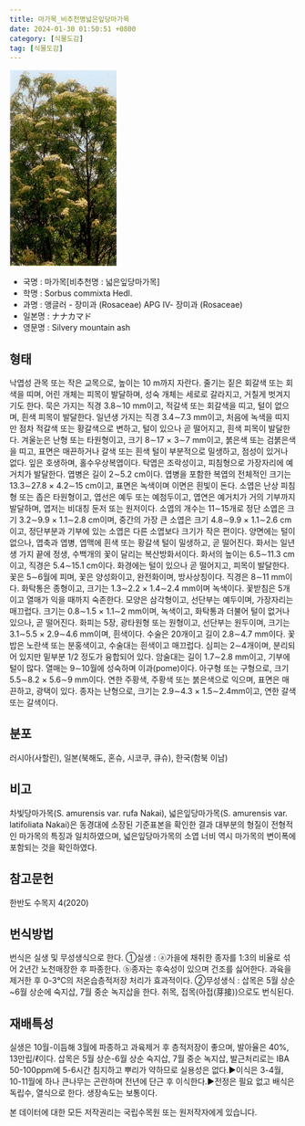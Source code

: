 ```yaml
---
title: 마가목_비추천명넓은잎당마가목
date: 2024-01-30 01:50:51 +0800
category: [식물도감]
tag: [식물도감]
---
```




![마가목[비추천명 : 넓은잎당마가목]](/assets/img/fileUpload/plants/basic/Rosaceae/Sorbus/17188/1_th2.JPG)
- 국명 : 마가목[비추천명 : 넓은잎당마가목]
- 학명 : Sorbus commixta Hedl.
- 과명 : 앵글러 - 장미과 (Rosaceae) APG Ⅳ- 장미과 (Rosaceae)
- 일본명 : ナナカマド
- 영문명 : Silvery mountain ash


## 형태
낙엽성 관목 또는 작은 교목으로, 높이는 10 m까지 자란다. 줄기는 짙은 회갈색 또는 회색을 띠며, 어린 개체는 피목이 발달하며, 성숙 개체는 세로로 갈라지고, 거칠게 벗겨지기도 한다. 묵은 가지는 직경 3.8∼10 mm이고, 적갈색 또는 회갈색을 띠고, 털이 없으며, 흰색 피목이 발달한다. 일년생 가지는 직경 3.4∼7.3 mm이고, 처음에 녹색을 띠지만 점차 적갈색 또는 황갈색으로 변하고, 털이 있으나 곧 떨어지고, 흰색 피목이 발달한다. 겨울눈은 난형 또는 타원형이고, 크기 8∼17 × 3∼7 mm이고, 붉은색 또는 검붉은색을 띠고, 표면은 매끈하거나 갈색 또는 흰색 털이 부분적으로 밀생하고, 점성이 있거나 없다. 잎은 호생하며, 홀수우상복엽이다. 탁엽은 조락성이고, 피침형으로 가장자리에 예거치가 발달한다. 엽병은 길이 2∼5.2 cm이다. 엽병을 포함한 복엽의 전체적인 크기는 13.3∼27.8 × 4.2∼15 cm이고, 표면은 녹색이며 이면은 흰빛이 돈다. 소엽은 난상 피침형 또는 좁은 타원형이고, 엽선은 예두 또는 예첨두이고, 엽연은 예거치가 거의 기부까지 발달하며, 엽저는 비대칭 둔저 또는 원저이다. 소엽의 개수는 11∼15개로 정단 소엽은 크기 3.2∼9.9 × 1.1∼2.8 cm이며, 중간의 가장 큰 소엽은 크기 4.8∼9.9 × 1.1∼2.6 cm이고, 정단부분과 기부에 있는 소엽은 다른 소엽보다 크기가 작은 편이다. 양면에는 털이 없으나, 엽축과 엽병, 엽맥에 흰색 또는 황갈색 털이 밀생하고, 곧 떨어진다. 화서는 일년생 가지 끝에 정생, 수백개의 꽃이 달리는 복산방화서이다. 화서의 높이는 6.5∼11.3 cm이고, 직경은 5.4∼15.1 cm이다. 화경에는 털이 있으나 곧 떨어지고, 피목이 발달한다. 꽃은 5∼6월에 피며, 꽃은 양성화이고, 완전화이며, 방사상칭이다. 직경은 8∼11 mm이다. 화탁통은 종형이고, 크기는 1.3∼2.2 × 1.4∼2.4 mm이며 녹색이다. 꽃받침은 5개이고 열매가 익을 때까지 숙존한다. 모양은 삼각형이고, 선단부는 예두이며, 가장자리는 매끄럽다. 크기는 0.8∼1.5 × 1.1∼2 mm이며, 녹색이고, 화탁통과 더불어 털이 없거나 있으나, 곧 떨어진다. 화피는 5장, 광타원형 또는 원형이고, 선단부는 원두이며, 크기는 3.1∼5.5 × 2.9∼4.6 mm이며, 흰색이다. 수술은 20개이고 길이 2.8∼4.7 mm이다. 꽃밥은 노란색 또는 분홍색이고, 수술대는 흰색이고 매끄럽다. 심피는 2∼4개이며, 분리되어 있지만 밑부분 1/2 정도가 융합되어 있다. 암술대는 길이 1.7∼2.8 mm이고, 기부에 털이 많다. 열매는 9∼10월에 성숙하며 이과(pome)이다. 아구형 또는 구형으로, 크기 5.5∼8.2 × 5.6∼9 mm이다. 연한 주황색, 주황색 또는 붉은색으로 익으며, 표면은 매끈하고, 광택이 있다. 종자는 난형으로, 크기는 2.9∼4.3 × 1.5∼2.4mm이고, 연한 갈색 또는 갈색이다.
## 분포
러시아(사할린), 일본(북해도, 혼슈, 시코쿠, 큐슈), 한국(함북 이남)
## 비고
차빛당마가목(S. amurensis var. rufa Nakai), 넓은잎당마가목(S. amurensis var. latifoliata Nakai)은 동경대에 소장된 기준표본을 확인한 결과 대부분의 형질이 전형적인 마가목의 특징과 일치하였으며, 넓은잎당마가목의 소엽 너비 역시 마가목의 변이폭에 포함되는 것을 확인하였다.
## 참고문헌
한반도 수목지 4(2020)
## 번식방법
번식은 실생 및 무성생식으로 한다. ①실생 : ⓐ가을에 채취한 종자를 1:3의 비율로 섞어 2년간 노천매장한 후 파종한다. ⓑ종자는 후숙성이 있으며 건조를 싫어한다. 과육을 제거한 후 0-3℃의 저온습층적저장 처리가 효과적이다. ②무성생식 : 삽목은 5월 상순~6월 상순에 숙지삽, 7월 중순 녹지삽을 한다. 취목, 접목(아접(芽接))으로도 번식된다.
## 재배특성
실생은 10월-이듬해 3월에 파종하고 과육제거 후 층적저장이 좋으며, 발아율은 40%, 13만립/ℓ이다. 삽목은 5월 상순-6월 상순 숙지삽, 7월 중순 녹지삽, 발근처리로는 IBA 50-100ppm에 5-6시간 침지하고 뿌리가 약하므로 실용성은 없다.▶이식은 3-4월, 10-11월에 하나 큰나무는 곤란하며 전년에 단근 후 이식한다.▶전정은 필요 없고 배식은 독립수, 열식으로 한다. 생장속도는 보통이다.






본 데이터에 대한 모든 저작권리는 국립수목원 또는 원저작자에게 있습니다.
